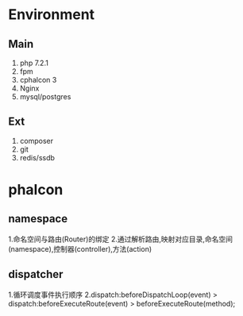 # Environment
## Main
1. php 7.2.1
2. fpm
3. cphalcon 3
4. Nginx
5. mysql/postgres
## Ext
1. composer
2. git
3. redis/ssdb
# phalcon
## namespace
1.命名空间与路由(Router)的绑定
2.通过解析路由,映射对应目录,命名空间(namespace),控制器(controller),方法(action)
## dispatcher 
1.循环调度事件执行顺序
2.dispatch:beforeDispatchLoop(event) &gt; dispatch:beforeExecuteRoute(event) &gt; beforeExecuteRoute(method);  
